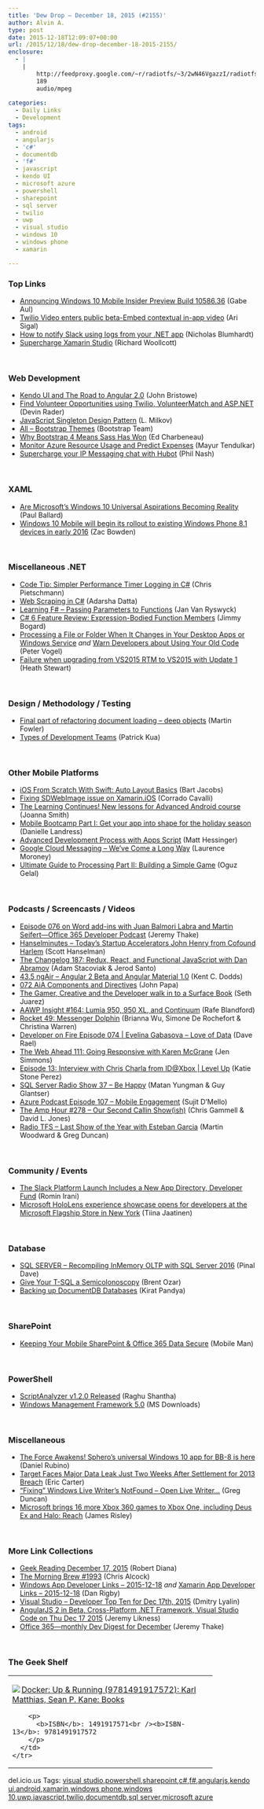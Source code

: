 ```yaml
---
title: 'Dew Drop – December 18, 2015 (#2155)'
author: Alvin A.
type: post
date: 2015-12-18T12:09:07+00:00
url: /2015/12/18/dew-drop-december-18-2015-2155/
enclosure:
  - |
    |
        http://feedproxy.google.com/~r/radiotfs/~3/2wN46VgazzI/radiotfs_103.mp3
        189
        audio/mpeg
        
categories:
  - Daily Links
  - Development
tags:
  - android
  - angularjs
  - 'c#'
  - documentdb
  - 'f#'
  - javascript
  - kendo UI
  - microsoft azure
  - powershell
  - sharepoint
  - sql server
  - twilio
  - uwp
  - visual studio
  - windows 10
  - windows phone
  - xamarin

---
```

### <a name="top"></a>Top Links

  * <a href="https://blogs.windows.com/windowsexperience/2015/12/17/announcing-windows-10-mobile-insider-preview-build-10586-36/?WT.mc_id=DX_MVP4025064" target="_blank">Announcing Windows 10 Mobile Insider Preview Build 10586.36</a> (Gabe Aul)
  * <a href="https://www.twilio.com/blog/2015/12/in-app-video-now-available-in-public-beta.html" target="_blank">Twilio Video enters public beta-Embed contextual in-app video</a> (Ari Sigal)
  * <a href="http://nblumhardt.com/2015/12/how-to-notify-slack-using-logs-from-your-net-app/" target="_blank">How to notify Slack using logs from your .NET app</a> (Nicholas Blumhardt)
  * <a href="http://www.thexamarinjournal.com/resharper-ish-assistance-in-xamarin-studio/" target="_blank">Supercharge Xamarin Studio</a> (Richard Woollcott)

&nbsp;

### <a name="web"></a>Web Development

  * <a href="http://tracking.feedpress.it/link/10810/2192825" target="_blank">Kendo UI and The Road to Angular 2.0</a> (John Bristowe)
  * <a href="http://twilioinc.wpengine.com/2015/12/find-volunteer-opportunities-using-twilio-volunteermatch-and-asp-net.html" target="_blank">Find Volunteer Opportunities using Twilio, VolunteerMatch and ASP.NET</a> (Devin Rader)
  * <a href="http://www.shieldui.com/blogs/javascript-singleton-design-pattern" target="_blank">JavaScript Singleton Design Pattern</a> (L. Milkov)
  * <a href="http://themes.getbootstrap.com/collections/all" target="_blank">All – Bootstrap Themes</a> (Bootstrap Team)
  * <a href="http://developer.telerik.com/featured/why-bootstrap-4-means-sass-has-won/" target="_blank">Why Bootstrap 4 Means Sass Has Won</a> (Ed Charbeneau)
  * <a href="https://blog.xamarin.com/monitor-azure-resource-usage-and-predict-expenses/" target="_blank">Monitor Azure Resource Usage and Predict Expenses</a> (Mayur Tendulkar)
  * <a href="http://twilioinc.wpengine.com/2015/12/supercharge-your-ip-messaging-chat-with-hubot.html" target="_blank">Supercharge your IP Messaging chat with Hubot</a> (Phil Nash)

&nbsp;

### <a name="silverlight"></a>XAML

  * <a href="http://www.wintellect.com/devcenter/paulballard/are-microsofts-windows-10-universal-aspirations-becoming-reality" target="_blank">Are Microsoft’s Windows 10 Universal Aspirations Becoming Reality</a> (Paul Ballard)
  * <a href="http://feedproxy.google.com/~r/winbetadotorg/~3/dWLfd19R4lE/windows-10-mobile-will-begin-its-rollout-to-existing-windows-phone-8-1-devices-in-early-2016" target="_blank">Windows 10 Mobile will begin its rollout to existing Windows Phone 8.1 devices in early 2016</a> (Zac Bowden)

&nbsp;

### <a name="dotnet"></a>Miscellaneous .NET

  * <a href="http://feedproxy.google.com/~r/crpietschmann/~3/KtKHdF5uLss/post.aspx" target="_blank">Code Tip: Simpler Performance Timer Logging in C#</a> (Chris Pietschmann)
  * <a href="http://feedproxy.google.com/~r/CanDevs/~3/c1snplaEkTo/web-scraping-in-c.aspx" target="_blank">Web Scraping in C#</a> (Adarsha Datta)
  * <a href="http://feedproxy.google.com/~r/ElegantCode/~3/UyW5e8wwBew/" target="_blank">Learning F# – Passing Parameters to Functions</a> (Jan Van Ryswyck)
  * <a href="http://feedproxy.google.com/~r/LosTechies/~3/vOZ_uMj_jxs/" target="_blank">C# 6 Feature Review: Expression-Bodied Function Members</a> (Jimmy Bogard)
  * <a href="https://visualstudiomagazine.com/articles/2015/12/01/processing-a-file-or-folder.aspx" target="_blank">Processing a File or Folder When It Changes in Your Desktop Apps or Windows Service</a> _and_ <a href="https://visualstudiomagazine.com/blogs/tool-tracker/2015/12/warn-developers-obsolete-code.aspx" target="_blank">Warn Developers about Using Your Old Code</a> (Peter Vogel)
  * <a href="http://blogs.msdn.com/b/heaths/archive/2015/12/17/failure-when-upgrading-from-vs2015-rtm-to-vs2015-with-update-1.aspx?WT.mc_id=DX_MVP4025064" target="_blank">Failure when upgrading from VS2015 RTM to VS2015 with Update 1</a> (Heath Stewart)

&nbsp;

### <a name="design"></a>Design / Methodology / Testing

  * <a href="http://martinfowler.com/articles/refactoring-document-load.html#installment-deep" target="_blank">Final part of refactoring document loading &#8211; deep objects</a> (Martin Fowler)
  * <a href="https://www.thekua.com/atwork/2015/12/types-of-development-teams/" target="_blank">Types of Development Teams</a> (Patrick Kua)

&nbsp;

### <a name="mobile"></a>Other Mobile Platforms

  * <a href="http://code.tutsplus.com/tutorials/ios-from-scratch-with-swift-auto-layout-basics--cms-25520" target="_blank">iOS From Scratch With Swift: Auto Layout Basics</a> (Bart Jacobs)
  * <a href="http://codeworks.it/blog/?p=339" target="_blank">Fixing SDWebImage issue on Xamarin.iOS</a> (Corrado Cavalli)
  * <a href="http://feedproxy.google.com/~r/blogspot/hsDu/~3/yC8o74VCPlk/the-learning-continues-new-lessons-for.html" target="_blank">The Learning Continues! New lessons for Advanced Android course</a> (Joanna Smith)
  * <a href="http://doubleclickpublishers.blogspot.com/2015/11/growappaudience.html?utm_source=Sales&utm_medium=email&utm_campaign=MobileEngagementSeries&utm_source=Devblog&utm_medium=blogpost&utm_campaign=MobileEngagementSeries" target="_blank">Mobile Bootcamp Part I: Get your app into shape for the holiday season</a> (Danielle Landress)
  * <a href="http://feedproxy.google.com/~r/GDBcode/~3/6GmYVIFZgnU/advanced-development-process-with-apps.html" target="_blank">Advanced Development Process with Apps Script</a> (Matt Hessinger)
  * <a href="http://feedproxy.google.com/~r/GDBcode/~3/w-PkNQWaJm8/google-cloud-messaging-weve-come-long.html" target="_blank">Google Cloud Messaging &#8211; We&#8217;ve Come a Long Way</a> (Laurence Moroney)
  * <a href="http://www.toptal.com/game/ultimate-guide-to-processing-simple-game" target="_blank">Ultimate Guide to Processing Part II: Building a Simple Game</a> (Oguz Gelal)

&nbsp;

### <a name="podcasts"></a>Podcasts / Screencasts / Videos

  * <a href="https://blogs.office.com/2015/12/17/episode-076-on-word-add-ins-with-juan-balmori-labra-and-martin-seifert-office-365-developer-podcast/" target="_blank">Episode 076 on Word add-ins with Juan Balmori Labra and Martin Seifert—Office 365 Developer Podcast</a> (Jeremy Thake)
  * <a href="http://www.hanselminutes.com/default.aspx?ShowID=17495" target="_blank">Hanselminutes &#8211; Today&#8217;s Startup Accelerators John Henry from Cofound Harlem</a> (Scott Hanselman)
  * <a href="http://5by5.tv/changelog/187" target="_blank">The Changelog 187: Redux, React, and Functional JavaScript with Dan Abramov</a> (Adam Stacoviak & Jerod Santo)
  * <a href="http://audio.angularair.com/e/435-ngair-angular-2-beta-and-angular-material-10/" target="_blank">43.5 ngAir &#8211; Angular 2 Beta and Angular Material 1.0</a> (Kent C. Dodds)
  * <a href="https://devchat.tv/adventures-in-angular/072-aia-components-and-directives" target="_blank">072 AiA Components and Directives</a> (John Papa)
  * <a href="https://channel9.msdn.com/Blogs/Seth-Juarez/The-Gamer-Creative-and-the-Developer-walk-in-to-a-Surface-Book?WT.mc_id=DX_MVP4025064" target="_blank">The Gamer, Creative and the Developer walk in to a Surface Book</a> (Seth Juarez)
  * <a href="http://allaboutwindowsphone.com/media/item/21140_AAWP_Insight_164_Lumia_950_950.php" target="_blank">AAWP Insight #164: Lumia 950, 950 XL, and Continuum</a> (Rafe Blandford)
  * <a href="http://relay.fm/rocket/49" target="_blank">Rocket 49: Messenger Dolphin</a> (Brianna Wu, Simone De Rochefort & Christina Warren)
  * <a href="http://feedproxy.google.com/~r/developeronfire/~3/z248t7VaTig/evelina-gabasova-love-of-data" target="_blank">Developer on Fire Episode 074 | Evelina Gabasova &#8211; Love of Data</a> (Dave Rael)
  * <a href="http://5by5.tv/webahead/111" target="_blank">The Web Ahead 111: Going Responsive with Karen McGrane</a> (Jen Simmons)
  * <a href="https://channel9.msdn.com/Shows/Level-Up/Episode-13-Interview-with-Chris-Charla-from-IDXbox?WT.mc_id=DX_MVP4025064" target="_blank">Episode 13: Interview with Chris Charla from ID@Xbox | Level Up</a> (Katie Stone Perez)
  * <a href="http://www.sqlserverradio.com/show37/" target="_blank">SQL Server Radio Show 37 – Be Happy</a> (Matan Yungman & Guy Glantser)
  * <a href="http://azpodcast.azurewebsites.net/post/Episode-107-Mobile-Engagement-Services" target="_blank">Azure Podcast Episode 107 &#8211; Mobile Engagement</a> (Sujit D&#8217;Mello)
  * <a href="http://feedproxy.google.com/~r/TheAmpHour/~3/gxVEfMf251Y/" target="_blank">The Amp Hour #278 – Our Second Callin Show(ish)</a> (Chris Gammell & David L. Jones)
  * <a href="http://feedproxy.google.com/~r/radiotfs/~3/2wN46VgazzI/radiotfs_103.mp3" target="_blank">Radio TFS &#8211; Last Show of the Year with Esteban Garcia</a> (Martin Woodward & Greg Duncan)

&nbsp;

### <a name="events"></a>Community / Events

  * <a href="http://feedproxy.google.com/~r/ProgrammableWeb/~3/dMYHl_eUGC4/17" target="_blank">The Slack Platform Launch Includes a New App Directory, Developer Fund</a> (Romin Irani)
  * <a href="http://feedproxy.google.com/~r/Conversations-Posts/~3/hI9uVlmgeIo/" target="_blank">Microsoft HoloLens experience showcase opens for developers at the Microsoft Flagship Store in New York</a> (Tiina Jaatinen)

&nbsp;

### <a name="sql"></a>Database

  * <a href="http://blog.sqlauthority.com/2015/12/18/sql-server-recompiling-inmemory-oltp-with-sql-server-2016/" target="_blank">SQL SERVER – Recompiling InMemory OLTP with SQL Server 2016</a> (Pinal Dave)
  * <a href="http://feedproxy.google.com/~r/BrentOzar-SqlServerDba/~3/leT9H9ouiEU/" target="_blank">Give Your T-SQL a Semicolonoscopy</a> (Brent Ozar)
  * <a href="https://azure.microsoft.com/blog/backing-up-documentdb-databases/" target="_blank">Backing up DocumentDB Databases</a> (Kirat Pandya)

&nbsp;

### <a name="sp"></a>SharePoint

  * <a href="http://www.infragistics.com/community/blogs/mobileman/archive/2015/12/17/shareplus-the-balance-between-security-and-mobility.aspx" target="_blank">Keeping Your Mobile SharePoint & Office 365 Data Secure</a> (Mobile Man)

&nbsp;

### <a name="ps"></a>PowerShell

  * <a href="http://blogs.msdn.com/b/powershell/archive/2015/12/17/scriptanalyzer-v1-2-0-released.aspx?WT.mc_id=DX_MVP4025064" target="_blank">ScriptAnalyzer v1.2.0 Released</a> (Raghu Shantha)
  * <a href="http://www.microsoft.com/en-us/download/details.aspx?id=50395&WT.mc_id=DX_MVP4025064" target="_blank">Windows Management Framework 5.0</a> (MS Downloads)

&nbsp;

### <a name="misc"></a>Miscellaneous

  * <a href="http://feedproxy.google.com/~r/wmexperts/~3/uGPSU8JrO4A/story01.htm" target="_blank">The Force Awakens! Sphero&#8217;s universal Windows 10 app for BB-8 is here</a> (Daniel Rubino)
  * <a href="http://feedproxy.google.com/~r/ProgrammableWeb/~3/whMidnc4qWs/17" target="_blank">Target Faces Major Data Leak Just Two Weeks After Settlement for 2013 Breach</a> (Eric Carter)
  * <a href="http://coolthingoftheday.blogspot.com/2015/12/fixing-windows-live-writers-notfound.html" target="_blank">“Fixing” Windows Live Writer’s NotFound &#8211; Open Live Writer…</a> (Greg Duncan)
  * <a href="http://feedproxy.google.com/~r/geekwire/~3/Kr2xos6Dq1g/" target="_blank">Microsoft brings 16 more Xbox 360 games to Xbox One, including Deus Ex and Halo: Reach</a> (James Risley)

&nbsp;

### <a name="links"></a>More Link Collections

  * <a href="http://feeds.regulargeek.com/~r/RegularGeek/~3/wkhQW0UhJsE/" target="_blank">Geek Reading December 17, 2015</a> (Robert Diana)
  * <a href="http://feedproxy.google.com/~r/ReflectivePerspective/~3/ZCDNAc6pim8/" target="_blank">The Morning Brew #1993</a> (Chris Alcock)
  * <a href="http://windowsappdev.com/2015/12/windows-app-developer-links-2015-12-18/" target="_blank">Windows App Developer Links &#8211; 2015-12-18</a> _and_ <a href="http://allaboutxamarin.com/2015/12/xamarin-app-developer-links-2015-12-18/" target="_blank">Xamarin App Developer Links &#8211; 2015-12-18</a> (Dan Rigby)
  * <a href="http://www.lyalin.com/2015/12/17/visual-studio-developer-top-ten-for-dec-17th-2015/" target="_blank">Visual Studio – Developer Top Ten for Dec 17th, 2015</a> (Dmitry Lyalin)
  * <a href="http://feedproxy.google.com/~r/CSharperImage/~3/cY5vrVzMDWQ/angularjs-2-in-beta-cross-platform-net.html" target="_blank">AngularJS 2 in Beta, Cross-Platform .NET Framework, Visual Studio Code on Thu Dec 17 2015</a> (Jeremy Likness)
  * <a href="https://blogs.office.com/2015/12/17/office-365-monthly-dev-digest-for-december/" target="_blank">Office 365—monthly Dev Digest for December</a> (Jeremy Thake)

&nbsp;

### <a name="shelf"></a>The Geek Shelf

<div id="scid:7dc1bd33-94bd-46fd-a20b-0131235bcd47:955afd6a-3be6-45ab-8f5d-47c907063526" class="wlWriterEditableSmartContent" style="float: none; padding-bottom: 0px; padding-top: 0px; padding-left: 0px; margin: 0px; display: inline; padding-right: 0px">
  <table cellspacing="0" cellpadding="2" width="400" border="0" unselectable="on">
    <tr>
      <td valign="top" width="400">
        <p>
          <a title="Docker: Up & Running (9781491917572): Karl Matthias, Sean P. Kane: Books" href="http://www.amazon.com/exec/obidos/ASIN/1491917571/amavin-20"><img data-recalc-dims="1" decoding="async" src="https://i0.wp.com/images.amazon.com/images/P/1491917571.01.MZZZZZZZ.jpg?w=660" border="0" align="left" style="float:left" />Docker: Up & Running (9781491917572): Karl Matthias, Sean P. Kane: Books</a>
        </p>
        
        <p>
          <b>ISBN</b>: 1491917571<br /><b>ISBN-13</b>: 9781491917572
        </p>
      </td>
    </tr>
  </table>
</div>

<div id="scid:0767317B-992E-4b12-91E0-4F059A8CECA8:45ce2544-9d64-428b-bf80-7e6207d270a7" class="wlWriterEditableSmartContent" style="float: none; padding-bottom: 0px; padding-top: 0px; padding-left: 0px; margin: 0px; display: inline; padding-right: 0px">
  del.icio.us Tags: <a href="http://del.icio.us/popular/visual+studio" rel="tag">visual studio</a>,<a href="http://del.icio.us/popular/powershell" rel="tag">powershell</a>,<a href="http://del.icio.us/popular/sharepoint" rel="tag">sharepoint</a>,<a href="http://del.icio.us/popular/c%23" rel="tag">c#</a>,<a href="http://del.icio.us/popular/f%23" rel="tag">f#</a>,<a href="http://del.icio.us/popular/angularjs" rel="tag">angularjs</a>,<a href="http://del.icio.us/popular/kendo+ui" rel="tag">kendo ui</a>,<a href="http://del.icio.us/popular/android" rel="tag">android</a>,<a href="http://del.icio.us/popular/xamarin" rel="tag">xamarin</a>,<a href="http://del.icio.us/popular/windows+phone" rel="tag">windows phone</a>,<a href="http://del.icio.us/popular/windows+10" rel="tag">windows 10</a>,<a href="http://del.icio.us/popular/uwp" rel="tag">uwp</a>,<a href="http://del.icio.us/popular/javascript" rel="tag">javascript</a>,<a href="http://del.icio.us/popular/twilio" rel="tag">twilio</a>,<a href="http://del.icio.us/popular/documentdb" rel="tag">documentdb</a>,<a href="http://del.icio.us/popular/sql+server" rel="tag">sql server</a>,<a href="http://del.icio.us/popular/microsoft+azure" rel="tag">microsoft azure</a>
</div>